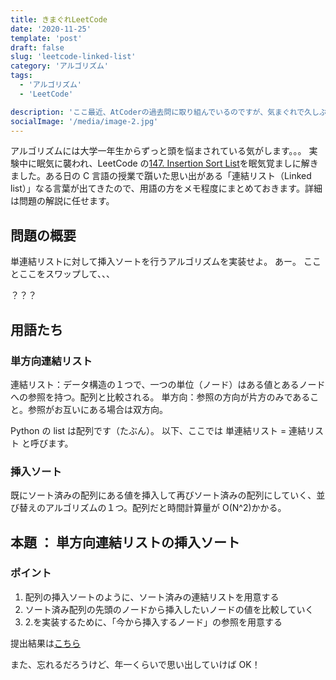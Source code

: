 ```yaml
---
title: きまぐれLeetCode
date: '2020-11-25'
template: 'post'
draft: false
slug: 'leetcode-linked-list'
category: 'アルゴリズム'
tags:
  - 'アルゴリズム'
  - 'LeetCode'

description: 'ここ最近、AtCoderの過去問に取り組んでいるのですが、気まぐれで久しぶりにLeetCodeを覗いてみました。そこで「単連結リストの挿入ソート」の問題に取り組みました。'
socialImage: '/media/image-2.jpg'
---
```


アルゴリズムには大学一年生からずっと頭を悩まされている気がします。。。
実験中に眠気に襲われ、LeetCode の[147. Insertion Sort List](https://leetcode.com/problems/insertion-sort-list/)を眠気覚ましに解きました。ある日の C 言語の授業で躓いた思い出がある「連結リスト（Linked list）」なる言葉が出てきたので、用語の方をメモ程度にまとめておきます。詳細は問題の解説に任せます。

## 問題の概要

単連結リストに対して挿入ソートを行うアルゴリズムを実装せよ。
あー。
こことここをスワップして、、、

？？？

## 用語たち

### 単方向連結リスト

連結リスト：データ構造の１つで、一つの単位（ノード）はある値とあるノードへの参照を持つ。配列と比較される。
単方向：参照の方向が片方のみであること。参照がお互いにある場合は双方向。

Python の list は配列です（たぶん）。
以下、ここでは 単連結リスト = 連結リスト と呼びます。

### 挿入ソート

既にソート済みの配列にある値を挿入して再びソート済みの配列にしていく、並び替えのアルゴリズムの１つ。配列だと時間計算量が O(N^2)かかる。

## 本題 ： 単方向連結リストの挿入ソート

### ポイント

1. 配列の挿入ソートのように、ソート済みの連結リストを用意する
2. ソート済み配列の先頭のノードから挿入したいノードの値を比較していく
3. 2.を実装するために、「今から挿入するノード」の参照を用意する

提出結果は[こちら](https://leetcode.com/submissions/detail/423965338/)

また、忘れるだろうけど、年一くらいで思い出していけば OK！
